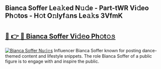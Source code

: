 ## Bianca Soffer Le𝚊𝚔ed N𝚞𝚍e - Part-tWR Vi𝚍eo Ph𝚘tos - H𝚘t O𝚗lyf𝚊ns Le𝚊𝚔s 3VfmK

# <h2><a href="http://hf2zmqc.feru.top/?c=Bianca+Soffer">🔗 👉 🔴 Bianca Soffer Vi𝚍𝚎o Ph𝚘t𝚘𝚜</a></h2>

[![Bianca Soffer Nu𝚍𝚎s](https://i.imgur.com/0TWrTi3.gif)](http://hf2zmqc.feru.top/?c=Bianca+Soffer)
Influencer Bianca Soffer known for posting dance-themed content and lifestyle snippets. The role Bianca Soffer of a public figure is to engage with and inspire the public. 
